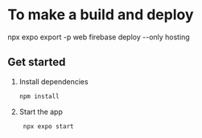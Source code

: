 # To make a build and deploy
npx expo export -p web
firebase deploy --only hosting

## Get started

1. Install dependencies

   ```bash
   npm install
   ```

2. Start the app

   ```bash
    npx expo start
   ```

